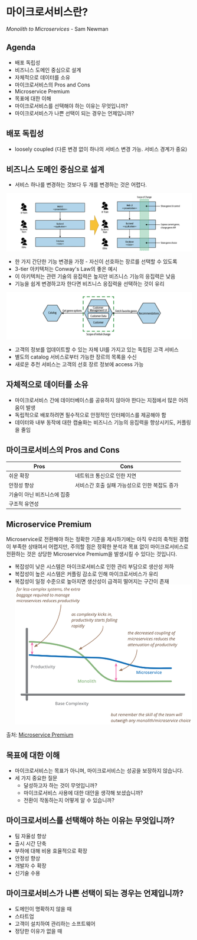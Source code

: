 # 마이크로서비스란?

_Monolith to Microservices_ - Sam Newman

## Agenda

- 배포 독립성
- 비즈니스 도메인 중심으로 설계
- 자체적으로 데이터를 소유
- 마이크로서비스의 Pros and Cons
- Microservice Premium
- 목표에 대한 이해
- 마이크로서비스를 선택해야 하는 이유는 무엇입니까?
- 마이크로서비스가 나쁜 선택이 되는 경우는 언제입니까?

## 배포 독립성

- loosely coupled (다른 변경 없이 하나의 서비스 변경 가능. 서비스 경계가 중요)

## 비즈니스 도메인 중심으로 설계

- 서비스 하나를 변경하는 것보다 두 개를 변경하는 것은 어렵다.

![3tier.png](./assets/3-tier.png)

- 한 가지 간단한 기능 변경을 가정 - 자신이 선호하는 장르를 선택할 수 있도록
- 3-tier 아키텍처는 Conway's Law의 좋은 예시
- 이 아키텍처는 관련 기술의 응집력은 높지만 비즈니스 기능의 응집력은 낮음
- 기능을 쉽게 변경하고자 한다면 비즈니스 응집력을 선택하는 것이 유리

![microservices.png](./assets/microservices.png)

- 고객의 정보를 업데이트할 수 있는 자체 UI를 가지고 있는 독립된 고객 서비스
- 별도의 catalog 서비스로부터 가능한 장르의 목록을 수신
- 새로운 추천 서비스는 고객의 선호 장르 정보에 access 가능

## 자체적으로 데이터를 소유

- 마이크로서비스 간에 데이터베이스를 공유하지 않아야 한다는 지점에서 많은 어려움이 발생
- 독립적으로 배포하려면 필수적으로 안정적인 인터페이스를 제공해야 함
- 데이터와 내부 동작에 대한 캡슐화는 비즈니스 기능의 응집력을 향상시키도, 커플링을 줄임

## 마이크로서비스의 Pros and Cons

| Pros                        | Cons                                           |
| --------------------------- | ---------------------------------------------- |
| 쉬운 확장                   | 네트워크 통신으로 인한 지연                    |
| 안정성 향상                 | 서비스간 호출 실패 가능성으로 인한 복잡도 증가 |
| 기술이 아닌 비즈니스에 집중 |                                                |
| 구조적 유연성               |                                                |

## Microservice Premium

Microservice로 전환해야 하는 정확한 기준을 제시하기에는 아직 우리의 축적된 경험이 부족한 상태여서 어렵지만, 주의할 점은 정확한 분석과 목표 없이 마이크로서비스로 전환하는 것은 상당한 Microservice Premium을 발생시킬 수 있다는 것입니다.

- 복잡성이 낮은 시스템은 마이크로서비스로 인한 관리 부담으로 생산성 저하
- 복잡성이 높은 시스템은 커플링 감소로 인해 마이크로서비스가 유리
- 복잡성이 일정 수준으로 높아지면 생산성이 급격히 떨어지는 구간이 존재
  ![productivity.png](./assets/productivity.png)

출처: [Microservice Premium](https://martinfowler.com/bliki/MicroservicePremium.html)

## 목표에 대한 이해

- 마이크로서비스는 목표가 아니며, 마이크로서비스는 성공을 보장하지 않습니다.
- 세 가지 중요한 질문
  - 달성하고자 하는 것이 무엇입니까?
  - 마이크로서비스 사용에 대한 대안을 생각해 보셨습니까?
  - 전환이 작동하는지 어떻게 알 수 있습니까?

## 마이크로서비스를 선택해야 하는 이유는 무엇입니까?

- 팀 자율성 향상
- 출시 시간 단축
- 부하에 대해 비용 효율적으로 확장
- 안정성 향상
- 개발자 수 확장
- 신기술 수용

## 마이크로서비스가 나쁜 선택이 되는 경우는 언제입니까?

- 도메인이 명확하지 않을 때
- 스타트업
- 고객이 설치하여 관리하는 소프트웨어
- 정당한 이유가 없을 때
